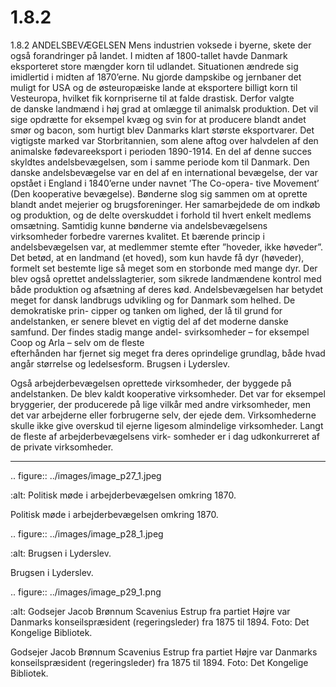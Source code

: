 # 1.8.2

1.8.2 
ANDELSBEVÆGELSEN
Mens industrien voksede i byerne, skete der også forandringer på landet. I midten 
af 1800-tallet havde Danmark eksporteret store mængder korn til udlandet. 
Situationen ændrede sig imidlertid i midten af 1870’erne. Nu gjorde dampskibe 
og jernbaner det muligt for USA og de østeuropæiske lande at eksportere billigt 
korn	til	Vesteuropa,	hvilket	fik	kornpriserne	til	at	falde	drastisk.	Derfor	valgte	
de danske landmænd i høj grad at omlægge til animalsk produktion. Det vil 
sige opdrætte for eksempel kvæg og svin for at producere blandt andet smør 
og bacon, som hurtigt blev Danmarks klart største eksportvarer. Det vigtigste 
marked var Storbritannien, som alene aftog over halvdelen af den animalske 
fødevareeksport i perioden 1890-1914. 
En del af denne succes skyldtes andelsbevægelsen, som i samme periode 
kom til Danmark. Den danske andelsbevægelse var en del af en international 
bevægelse, der var opstået i England i 1840’erne under navnet ’The Co-opera-
tive Movement’ (Den kooperative bevægelse). Bønderne slog sig sammen om 
at oprette blandt andet mejerier og brugsforeninger. Her samarbejdede de om 
indkøb og produktion, og de delte overskuddet i forhold til hvert enkelt medlems 
omsætning.
Samtidig kunne bønderne via andelsbevægelsens virksomheder forbedre 
varernes kvalitet.
Et bærende princip i andelsbevægelsen var, at medlemmer stemte efter ”hoveder, 
ikke høveder”. Det betød, at en landmand (et hoved), som kun havde få dyr (høveder), 
formelt set bestemte lige så meget som en storbonde med mange dyr. Der blev 
også oprettet andelsslagterier, som sikrede landmændene kontrol med både 
produktion og afsætning af deres kød. Andelsbevægelsen har betydet meget for 
dansk landbrugs udvikling og for Danmark som helhed. De demokratiske prin-
cipper og tanken om lighed, der lå til grund for andelstanken, er senere blevet 
en	vigtig	del	af	det	moderne	danske	samfund.	Der	findes	stadig	mange	andel-
svirksomheder – for 
eksempel Coop og 
Arla – selv om de 
fleste	
efterhånden	
har fjernet sig meget 
fra deres oprindelige 
grundlag, både hvad 
angår størrelse og 
ledelsesform.
Brugsen i Lyderslev.
 
 Også arbejderbevægelsen oprettede virksomheder, der byggede på andelstanken. 
De blev kaldt kooperative virksomheder. Det var for eksempel bryggerier, der 
producerede på lige vilkår med andre virksomheder, men det var arbejderne eller 
forbrugerne selv, der ejede dem. Virksomhederne skulle ikke give overskud til ejerne 
ligesom	almindelige	virksomheder.	Langt	de	fleste	af	arbejderbevægelsens	virk-
somheder er i dag udkonkurreret af de private virksomheder.


---

<!-- Figures extracted from nearby pages -->

.. figure:: ../images/image_p27_1.jpeg

   :alt: Politisk møde i arbejderbevægelsen omkring 1870.

   Politisk møde i arbejderbevægelsen omkring 1870.

.. figure:: ../images/image_p28_1.jpeg

   :alt: Brugsen i Lyderslev.

   Brugsen i Lyderslev.

.. figure:: ../images/image_p29_1.png

   :alt: Godsejer Jacob Brønnum Scavenius Estrup fra partiet Højre var Danmarks konseilspræsident (regeringsleder)  fra 1875 til 1894. Foto: Det Kongelige Bibliotek.

   Godsejer Jacob Brønnum Scavenius Estrup fra partiet Højre var Danmarks konseilspræsident (regeringsleder)  fra 1875 til 1894. Foto: Det Kongelige Bibliotek.
